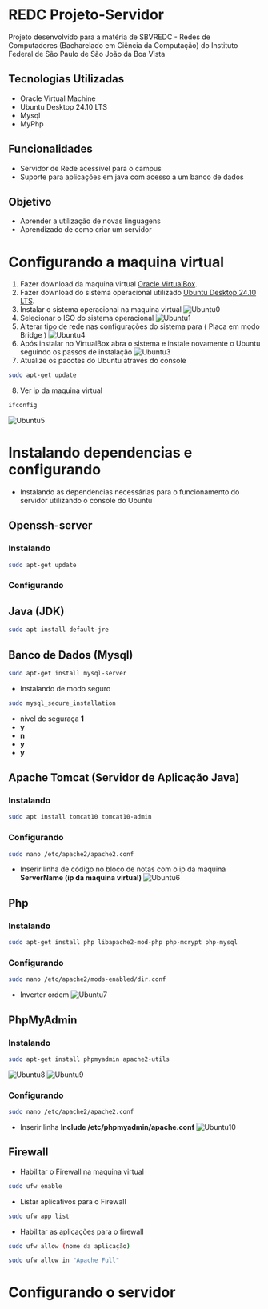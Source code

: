 # REDC Projeto-Servidor

Projeto desenvolvido para a matéria de SBVREDC - Redes de Computadores (Bacharelado em Ciência da Computação)
do Instituto Federal de São Paulo de São João da Boa Vista

## Tecnologias Utilizadas

* Oracle Virtual Machine
* Ubuntu Desktop 24.10 LTS
* Mysql
* MyPhp

## Funcionalidades

* Servidor de Rede acessível para o campus
* Suporte para aplicações em java com acesso a um banco de dados

## Objetivo

* Aprender a utilização de novas linguagens
* Aprendizado de como criar um servidor

# Configurando a maquina virtual

1. Fazer download da maquina virtual [Oracle VirtualBox](https://www.virtualbox.org/).
2. Fazer download do sistema operacional utilizado [Ubuntu Desktop 24.10 LTS](https://ubuntu.com/download/desktop).
3. Instalar o sistema operacional na maquina virtual
![Ubuntu0](https://github.com/user-attachments/assets/a80568b4-9ce5-4d56-8334-39b02002ac9e)
4. Selecionar o ISO do sistema operacional
![Ubuntu1](https://github.com/user-attachments/assets/76895aea-a883-4b73-9e79-b532d5b39a66)
5. Alterar tipo de rede nas configurações do sistema para ( Placa em modo Bridge )
![Ubuntu4](https://github.com/user-attachments/assets/0fbb192d-b9b5-4114-95a4-8697c6d2bf5a)
6. Após instalar no VirtualBox abra o sistema e instale novamente o Ubuntu seguindo os passos de instalação
![Ubuntu3](https://github.com/user-attachments/assets/1fb0e82a-20d5-4fed-b473-c0f4cbc4c70b)
7. Atualize os pacotes do Ubuntu através do console
```bash
sudo apt-get update
```
8. Ver ip da maquina virtual
```bash
ifconfig
```
![Ubuntu5](https://github.com/user-attachments/assets/e0270a79-f114-4317-927d-c485ebbaac16)




# Instalando dependencias e configurando

* Instalando as dependencias necessárias para o funcionamento do servidor utilizando o console do Ubuntu

## Openssh-server

### Instalando
```bash
sudo apt-get update
```
### Configurando

## Java (JDK)

```bash
sudo apt install default-jre
```

## Banco de Dados (Mysql)

```bash
sudo apt-get install mysql-server
```

* Instalando de modo seguro
```bash
sudo mysql_secure_installation
```
* nivel de seguraça **1**
* **y**
* **n**
* **y**
* **y**

## Apache Tomcat (Servidor de Aplicação Java)

### Instalando
```bash
sudo apt install tomcat10 tomcat10-admin
```
### Configurando

```bash
sudo nano /etc/apache2/apache2.conf
```
* Inserir linha de código no bloco de notas com o ip da maquina **ServerName (ip da maquina virtual)**
![Ubuntu6](https://github.com/user-attachments/assets/514e4324-44c5-4169-aad5-dab3924bc14b)

## Php

### Instalando
```bash
sudo apt-get install php libapache2-mod-php php-mcrypt php-mysql
```

### Configurando

```bash
sudo nano /etc/apache2/mods-enabled/dir.conf
```
* Inverter ordem
![Ubuntu7](https://github.com/user-attachments/assets/1383fa62-5481-44f0-af84-b8eea8121ff9)


## PhpMyAdmin

### Instalando
```bash
sudo apt-get install phpmyadmin apache2-utils
```
![Ubuntu8](https://github.com/user-attachments/assets/1c9fa47f-1257-4356-bec5-866e195f902c)
![Ubuntu9](https://github.com/user-attachments/assets/7829d661-9d06-4d62-af03-479a0b2b7aad)

### Configurando
```bash
sudo nano /etc/apache2/apache2.conf
```
* Inserir linha **Include /etc/phpmyadmin/apache.conf**
![Ubuntu10](https://github.com/user-attachments/assets/2612986c-c502-4a5d-aa4f-b0e123f4dd99)



## Firewall
* Habilitar o Firewall na maquina virtual
```bash
sudo ufw enable
```
* Listar aplicativos para o Firewall
  
```bash
sudo ufw app list
```

* Habilitar as aplicações para o firewall

```bash
sudo ufw allow (nome da aplicação)
```
```bash
sudo ufw allow in "Apache Full"
```

# Configurando o servidor
